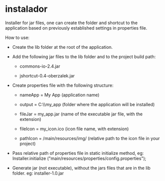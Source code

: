 # instalador
Installer for jar files, one can create the folder and shortcut to the application based on previously established settings in properties file.

How to use:

- Create the lib folder at the root of the application.

- Add the following jar files to the lib folder and to the project build path:

  - commons-io-2.4.jar
  
  - jshortcut-0.4-oberzalek.jar
  
- Create properties file with the following structure:


  - nameApp = My App (application name)

  - output = C:\\\\my_app (folder where the application will be installed)

  - fileJar = my_app.jar (name of the executable jar file, with the extension)

  - fileIcon = my_icon.ico (icon file name, with extension)

  - pathIcon = /main/resources/img/ (relative path to the icon file in your project)

- Pass relative path of properties file in static initialize method, eg: Installer.initialize ("main/resources/properties/config.properties");

- Generate jar (not executable), without the jars files that are in the lib folder. eg: installer-1.0.jar
